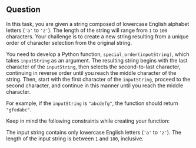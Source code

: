 ## Question

In this task, you are given a string composed of lowercase English alphabet letters (`'a'` to `'z'`). The length of the string will range from `1` to `100` characters. Your challenge is to create a new string resulting from a unique order of character selection from the original string.

You need to develop a Python function, `special_order(inputString)`, which takes `inputString` as an argument. The resulting string begins with the last character of the `inputString`, then selects the second-to-last character, continuing in reverse order until you reach the middle character of the string. Then, start with the first character of the `inputString`, proceed to the second character, and continue in this manner until you reach the middle character.

For example, if the `inputString` is `"abcdefg"`, the function should return `"gfedabc"`.

Keep in mind the following constraints while creating your function:

The input string contains only lowercase English letters (`'a'` to `'z'`).
The length of the input string is between `1` and `100`, inclusive.
